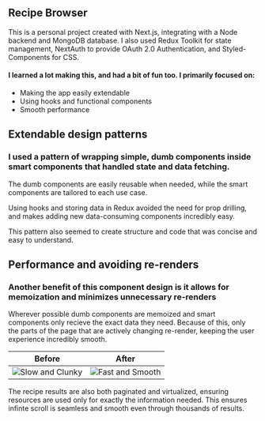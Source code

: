 ## Recipe Browser

This is a personal project created with Next.js, integrating with a Node backend and MongoDB database. I also used Redux Toolkit for state management, NextAuth to provide OAuth 2.0 Authentication, and Styled-Components for CSS.

#### I learned a lot making this, and had a bit of fun too. I primarily focused on:

- Making the app easily extendable
- Using hooks and functional components
- Smooth performance

## Extendable design patterns

### I used a pattern of wrapping simple, dumb components inside smart components that handled state and data fetching.

The dumb components are easily reusable when needed, while the smart components are tailored to each use case.

Using hooks and storing data in Redux avoided the need for prop drilling, and makes adding new data-consuming components incredibly easy.

This pattern also seemed to create structure and code that was concise and easy to understand.

## Performance and avoiding re-renders

### Another benefit of this component design is it allows for memoization and minimizes unnecessary re-renders

Wherever possible dumb components are memoized and smart components only recieve the exact data they need. Because of this, only the parts of the page that are actively changing re-render, keeping the user experience incredibly smooth.

| Before                                              | After                                               |
| --------------------------------------------------- | --------------------------------------------------- |
| ![Slow and Clunky](https://i.imgur.com/gHQbWFP.gif) | ![Fast and Smooth](https://i.imgur.com/32s0ya7.gif) |

The recipe results are also both paginated and virtualized, ensuring resources are used only for exactly the information needed. This ensures infinte scroll is seamless and smooth even through thousands of results.
